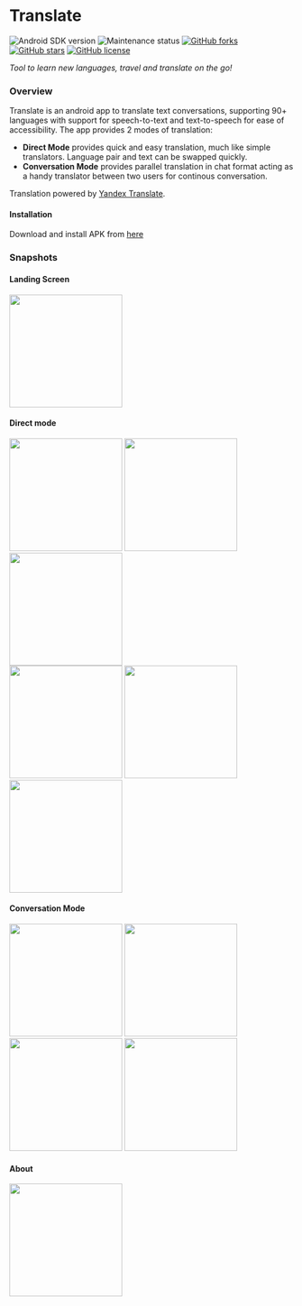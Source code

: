 # Translate

![Android SDK version](https://img.shields.io/badge/Android%20SDK-%20%3E%3D%2021-blue.svg)
![Maintenance status](https://img.shields.io/badge/Maintained%3F-no-red.svg?label=maintained)
[![GitHub forks](https://img.shields.io/github/forks/apaar97/translate?style=social)](https://github.com/apaar97/translate/network)
[![GitHub stars](https://img.shields.io/github/stars/apaar97/translate?style=social)](https://github.com/apaar97/translate/stargazers)
[![GitHub license](https://img.shields.io/github/license/apaar97/translate.svg?color=blue)](https://github.com/apaar97/translate/blob/master/LICENSE)

*Tool to learn new languages, travel and translate on the go!*

### Overview

Translate is an android app to translate text conversations, supporting 90+ languages with support for speech-to-text and text-to-speech for ease of accessibility.
The app provides 2 modes of translation: 

- **Direct Mode** provides quick and easy translation, much like simple translators. Language pair and text can be swapped quickly.
- **Conversation Mode** provides parallel translation in chat format acting as a handy translator between two users for continous conversation.

Translation powered by [Yandex Translate](https://translate.yandex.com).

#### Installation

Download and install APK from [here](https://drive.google.com/open?id=1K6fCszUJhyBJzqRlfmsclkYVca1SNcBa)

### Snapshots

#### Landing Screen

<img src="screenshots/landing.png" width="200">

#### Direct mode

<img src="screenshots/direct_language_select.png" width="200"> <img src="screenshots/direct_language_selected.png" width="200"> <img src="screenshots/direct_speak_now.png" width="200">  
<img src="screenshots/direct_speech_to_text.png" width="200"> <img src="screenshots/direct_translate.png" width="200"> <img src="screenshots/direct_swap.png" width="200">

#### Conversation Mode

<img src="screenshots/conversation.png" width="200">  <img src="screenshots/conversation_speech_to_text.png" width="200"> 
<img src="screenshots/conversation_speech_to_text_dialog_choices.png" width="200">  <img src="screenshots/conversation_text_translated.png" width="200">

#### About

<img src="screenshots/about.png" width="200">

 

